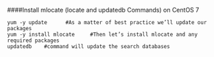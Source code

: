 ####Install mlocate (locate and updatedb Commands) on CentOS 7
```shell
yum -y update      #As a matter of best practice we’ll update our packages
yum -y install mlocate     #Then let’s install mlocate and any required packages
updatedb    #command will update the search databases
```